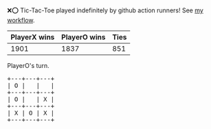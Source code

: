 :x::o: Tic-Tac-Toe played indefinitely by github action runners! See [my workflow](.github/workflows/play.yaml).

|PlayerX wins|PlayerO wins|Ties|
|-|-|-|
|1901|1837|851|

PlayerO's turn.

<pre>
+---+---+---+
| O |   |   |
+---+---+---+
| O |   | X |
+---+---+---+
| X | O | X |
+---+---+---+
</pre>